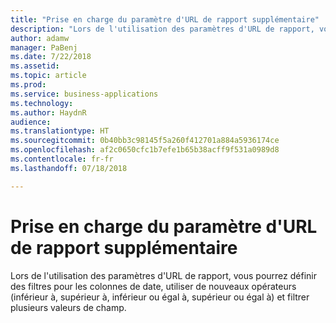 ```yaml
---
title: "Prise en charge du paramètre d'URL de rapport supplémentaire"
description: "Lors de l'utilisation des paramètres d'URL de rapport, vous pourrez définir des filtres pour les colonnes de date, utiliser de nouveaux opérateurs et filtrer plusieurs valeurs de champ"
author: adamw
manager: PaBenj
ms.date: 7/22/2018
ms.assetid: 
ms.topic: article
ms.prod: 
ms.service: business-applications
ms.technology: 
ms.author: HaydnR
audience: 
ms.translationtype: HT
ms.sourcegitcommit: 0b40bb3c98145f5a260f412701a884a5936174ce
ms.openlocfilehash: af2c0650cfc1b7efe1b65b38acff9f531a0989d8
ms.contentlocale: fr-fr
ms.lasthandoff: 07/18/2018

---
```

# <a name="additional-report-url-parameter-support"></a>Prise en charge du paramètre d'URL de rapport supplémentaire

Lors de l'utilisation des paramètres d'URL de rapport, vous pourrez définir des filtres pour les colonnes de date, utiliser de nouveaux opérateurs (inférieur à, supérieur à, inférieur ou égal à, supérieur ou égal à) et filtrer plusieurs valeurs de champ.

